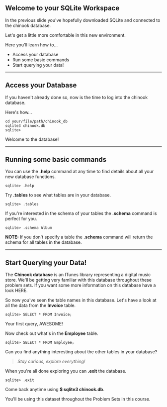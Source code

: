 **Welcome to your SQLite Workspace**
------------------------------------------


In the previous slide you've hopefully downloaded SQLite and connected to the chinook database.

Let's get a little more comfortable in this new environment.

Here you'll learn how to...

* Access your database
* Run some basic commands
* Start querying your data!

--------------------

**Access your Database**
--------------------


If you haven't already done so, now is the time to log into the chinook database.  

Here's how...


    cd your/file/path/chinook_db
    sqlite3 chinook.db
    sqlite>
    
Welcome to the database!

--------------------

**Running some basic commands**
------------------------------------------

You can use the **.help** command at any time to find details about all your new database functions.


    sqlite> .help


Try **.tables** to see what tables are in your database.

    sqlite> .tables

If you're interested in the schema of your tables the **.schema** command is perfect for you.

    sqlite> .schema Album


**NOTE:** If you don't specify a table the **.schema** command will return the schema for all tables in the database.  

--------------------

**Start Querying your Data!**
--------------------

The **Chinook database** is an ITunes library representing a digital music store.  We'll be getting very familiar with this database throughout these problem sets.  If you want some more information on this database have a look HERE.

So now you've seen the table names in this database.  Let's have a look at all the data from the **Invoice** table.

```
sqlite> SELECT * FROM Invoice;
```

Your first query, AWESOME!

Now check out what's in the **Employee** table.

```
sqlite> SELECT * FROM Employee;
```

Can you find anything interesting about the other tables in your database?

> *Stay curious, explore everything!*


When you're all done exploring you can **.exit** the database.

```
sqlite> .exit 
```

Come back anytime using **$ sqlite3 chinook.db**.

You'll be using this dataset throughout the Problem Sets in this course.



